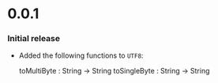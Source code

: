 # 0.0.1

### Initial release

  * Added the following functions to `UTF8`:

	toMultiByte : String -> String
	toSingleByte : String -> String
